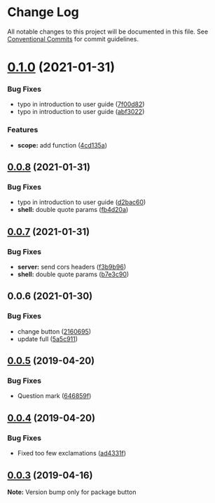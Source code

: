 # Change Log

All notable changes to this project will be documented in this file.
See [Conventional Commits](https://conventionalcommits.org) for commit guidelines.

# [0.1.0](https://github.com/novakand/test/compare/button@0.0.8...button@0.1.0) (2021-01-31)


### Bug Fixes

* typo in introduction to user guide ([7f00d82](https://github.com/novakand/test/commit/7f00d8252d81fdbc821f815881970678c8d4cc7a))
* typo in introduction to user guide ([abf3022](https://github.com/novakand/test/commit/abf302236cd9104a04625cc39ba5a3c49ff816c0))


### Features

* **scope:** add function ([4cd135a](https://github.com/novakand/test/commit/4cd135a48a61c62d2c698cbb53d1d6ec476186fe))





## [0.0.8](https://github.com/novakand/test/compare/button@0.0.7...button@0.0.8) (2021-01-31)


### Bug Fixes

* typo in introduction to user guide ([d2bac60](https://github.com/novakand/test/commit/d2bac6083ce885e9cb849246afdfc07fdcd9e34b))
* **shell:** double quote params ([fb4d20a](https://github.com/novakand/test/commit/fb4d20a58d1b76d190e1e136a4ff7ebbb69ffcaf))





## [0.0.7](https://github.com/novakand/test/compare/button@0.0.6...button@0.0.7) (2021-01-31)


### Bug Fixes

* **server:** send cors headers ([f3b9b96](https://github.com/novakand/test/commit/f3b9b965d246a9a46f7e53f0d897724a196c8b8b))
* **shell:** double quote params ([b7e3c90](https://github.com/novakand/test/commit/b7e3c90937e3e16b4275660e8dcd6d0991aad5ad))





## 0.0.6 (2021-01-30)


### Bug Fixes

* change button ([2160695](https://github.com/novakand/test/commit/2160695f13c753e03685c526afda35a950e5a3ca))
* update full ([5a5c911](https://github.com/novakand/test/commit/5a5c91107c3cb9e162e6fa552e920314f7db6f0a))





## [0.0.5](https://github.com/melcor76/semver-libs/compare/button@0.0.4...button@0.0.5) (2019-04-20)


### Bug Fixes

* Question mark ([646859f](https://github.com/melcor76/semver-libs/commit/646859f))





## [0.0.4](https://github.com/melcor76/semver-libs/compare/button@0.0.3...button@0.0.4) (2019-04-20)


### Bug Fixes

* Fixed too few exclamations ([ad4331f](https://github.com/melcor76/semver-libs/commit/ad4331f))





## [0.0.3](https://github.com/melcor76/semver-libs/compare/button@0.0.2...button@0.0.3) (2019-04-16)

**Note:** Version bump only for package button
